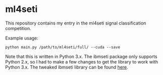 # ml4seti

This repository contains my entry in the ml4seti signal classification competition.

Example usage:

```
python main.py /path/to/ml4seti/full/ --cuda --save
```

Note that this is written in Python 3.x. The ibmseti package only supports Python 2.x, so I had to make a few changes to get the library to work with Python 3.x. The tweaked ibmseti library can be found [here](https://github.com/sagelywizard/ibmseti/tree/python3).
